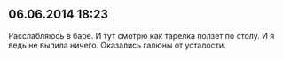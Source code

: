 ## 06.06.2014 18:23

Расслабляюсь в баре. И тут смотрю как тарелка ползет по столу. И я ведь не выпила ничего. Оказались
галюны от усталости.
